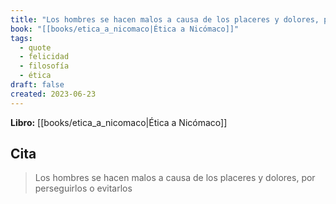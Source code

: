 ```yaml
---
title: "Los hombres se hacen malos a causa de los placeres y dolores, por perseguirlos o..."
book: "[[books/etica_a_nicomaco|Ética a Nicómaco]]"
tags:
  - quote
  - felicidad
  - filosofía
  - ética
draft: false
created: 2023-06-23
---
```


**Libro:** [[books/etica_a_nicomaco|Ética a Nicómaco]]

## Cita
> Los hombres se hacen malos a causa de los placeres y dolores, por perseguirlos o evitarlos
